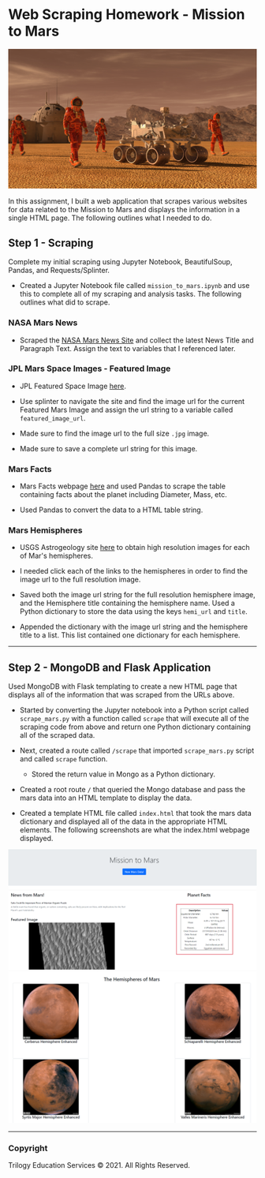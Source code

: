 # Web Scraping Homework - Mission to Mars

![mission_to_mars](Mission_to_Mars/imgs/mission_to_mars.png)

In this assignment, I built a web application that scrapes various websites for data related to the Mission to Mars and displays the information in a single HTML page. The following outlines what I needed to do.


## Step 1 - Scraping

Complete my initial scraping using Jupyter Notebook, BeautifulSoup, Pandas, and Requests/Splinter.

* Created a Jupyter Notebook file called `mission_to_mars.ipynb` and use this to complete all of my scraping and analysis tasks. The following outlines what did to scrape.

### NASA Mars News

* Scraped the [NASA Mars News Site](https://mars.nasa.gov/news/) and collect the latest News Title and Paragraph Text. Assign the text to variables that I referenced later.

### JPL Mars Space Images - Featured Image

* JPL Featured Space Image [here](https://data-class-jpl-space.s3.amazonaws.com/JPL_Space/index.html).

* Use splinter to navigate the site and find the image url for the current Featured Mars Image and assign the url string to a variable called `featured_image_url`.

* Made sure to find the image url to the full size `.jpg` image.

* Made sure to save a complete url string for this image.


### Mars Facts

* Mars Facts webpage [here](https://space-facts.com/mars/) and used Pandas to scrape the table containing facts about the planet including Diameter, Mass, etc.

* Used Pandas to convert the data to a HTML table string.

### Mars Hemispheres

* USGS Astrogeology site [here](https://astrogeology.usgs.gov/search/results?q=hemisphere+enhanced&k1=target&v1=Mars) to obtain high resolution images for each of Mar's hemispheres.

* I needed click each of the links to the hemispheres in order to find the image url to the full resolution image.

* Saved both the image url string for the full resolution hemisphere image, and the Hemisphere title containing the hemisphere name. Used a Python dictionary to store the data using the keys `hemi_url` and `title`.

* Appended the dictionary with the image url string and the hemisphere title to a list. This list contained one dictionary for each hemisphere.

- - -

## Step 2 - MongoDB and Flask Application

Used MongoDB with Flask templating to create a new HTML page that displays all of the information that was scraped from the URLs above.

* Started by converting the Jupyter notebook into a Python script called `scrape_mars.py` with a function called `scrape` that will execute all of the scraping code from above and return one Python dictionary containing all of the scraped data.

* Next, created a route called `/scrape` that imported `scrape_mars.py` script and called `scrape` function.

  * Stored the return value in Mongo as a Python dictionary.


* Created a root route `/` that queried the Mongo database and pass the mars data into an HTML template to display the data.

* Created a template HTML file called `index.html` that took the mars data dictionary and displayed all of the data in the appropriate HTML elements. The following screenshots are what the index.html webpage displayed.

![final_app_part1.png](Mission_to_Mars/imgs/final_app_part1.png)
![final_app_part2.png](Mission_to_Mars/imgs/final_app_part2.png)

- - -


### Copyright

Trilogy Education Services © 2021. All Rights Reserved.
